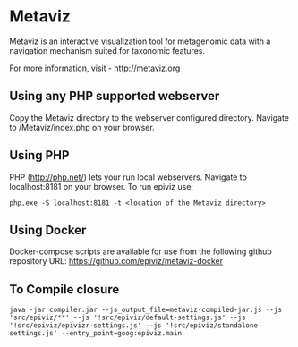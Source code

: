 Metaviz
======

Metaviz is an interactive visualization tool for metagenomic data with a navigation mechanism suited for taxonomic features.

For more information, visit - http://metaviz.org

Using any PHP supported webserver
---------------------------------
Copy the Metaviz directory to the webserver configured directory. Navigate to <webserver-ip>/Metaviz/index.php on your browser.

Using PHP
---------
PHP (http://php.net/) lets your run local webservers. Navigate to localhost:8181 on your browser.
To run epiviz use:
```
php.exe -S localhost:8181 -t <location of the Metaviz directory>
```

Using Docker
-------------------

Docker-compose scripts are available for use from the following github repository URL: https://github.com/epiviz/metaviz-docker

To Compile closure
-------------------
`java -jar compiler.jar --js_output_file=metaviz-compiled-jar.js --js 'src/epiviz/**' --js '!src/epiviz/default-settings.js' --js '!src/epiviz/epivizr-settings.js' --js '!src/epiviz/standalone-settings.js' --entry_point=goog:epiviz.main`
